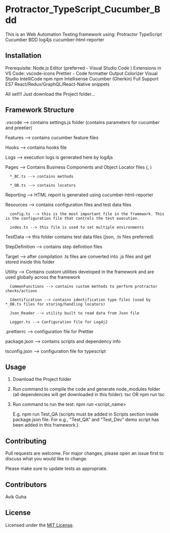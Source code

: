 # Protractor_TypeScript_Cucumber_Bdd

This is an Web Automation Testing framework using:
Protractor
TypeScript
Cucumber BDD
log4js
cucumber-html-reporter

## Installation

Prerequisite:
Node.js
Editor (preferred - Visual Studio Code )
Extensions in VS Code:
vscode-icons
Prettier - Code formatter
Output Colorizer
Visual Studio IntelliCode
npm
npm Intellisense
Cucumber (Gherkin) Full Support
ES7 React/Redux/GraphQL/React-Native snippets

All set!!! Just download the Project folder...

## Framework Structure

.vscode --> contains settings.js folder (contains parameters for cucumber and preetier)

Features --> contains cucumber feature files

Hooks --> contains hooks file

Logs --> execution logs is generated here by log4js

Pages --> Contains Business Components and Object Locator files (, )

      *_BC.ts --> contains methods

      *_OB.ts --> contains locators

Reporting --> HTML report is generated using cucumber-html-reporter

Resources --> contains configuration files and test data files

      config.ts --> this is the most important file in the framework. This is the configuration file that controls the test execution.

      index.ts --> this file is used to set multiple environments

TestData --> this folder contains test data files (json, .ts files preferred)

StepDefinition --> contains step definition files

Target --> after compilation .ts files are converted into .js files and get stored inside this folder

Utility --> Contains custom utilities developed in the framework and are used globally across the framework

      CommonFunctions --> contains custom methods to perform protractor checks/actions

      Identification --> contains identification type files (used by *_OB.ts files for storing/handling locators)

      Json_Reader --> utility built to read data from Json file

      Logger.ts --> Configuration file for Log4j2

.prettierrc --> configuration file for Prettier

package.json --> contains scripts and dependency info

tsconfig.json --> configuration file for typescript

## Usage

1. Download the Project folder

2. Run command to compile the code and generate node_modules folder (all dependencies will get downloaded in this folder):
   tsc
   OR
   npm run tsc

3. Run command to run the test:
   npm run <script_name>

    E.g. npm run Test_QA
    (scripts must be added in Scripts section inside package.json file. For e.g., "Test_QA" and "Test_Dev" demo script has been added in this framework.)

## Contributing

Pull requests are welcome. For major changes, please open an issue first to discuss what you would like to change.

Please make sure to update tests as appropriate.

## Contributors

Avik Guha

## License

Licensed under the [MIT License](LICENSE).
